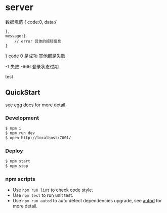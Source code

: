 # server

数据规范
{
    code:0,
    data:{

    },
    message:{
        // error 具体的报错信息
    }
}
code 0 是成功  其他都是失败

-1 失败
-666 登录状态过期

test

## QuickStart

<!-- add docs here for user -->

see [egg docs][egg] for more detail.

### Development

```bash
$ npm i
$ npm run dev
$ open http://localhost:7001/
```

### Deploy

```bash
$ npm start
$ npm stop
```

### npm scripts

- Use `npm run lint` to check code style.
- Use `npm test` to run unit test.
- Use `npm run autod` to auto detect dependencies upgrade, see [autod](https://www.npmjs.com/package/autod) for more detail.


[egg]: https://eggjs.org